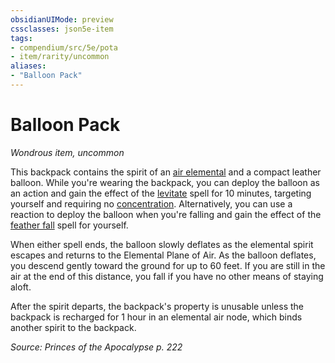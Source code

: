 ```yaml
---
obsidianUIMode: preview
cssclasses: json5e-item
tags:
- compendium/src/5e/pota
- item/rarity/uncommon
aliases: 
- "Balloon Pack"
---
```

# Balloon Pack
*Wondrous item, uncommon*  


This backpack contains the spirit of an [air elemental](2-Mechanics/CLI/bestiary/elemental/air-elemental.md) and a compact leather balloon. While you're wearing the backpack, you can deploy the balloon as an action and gain the effect of the [levitate](2-Mechanics/CLI/spells/levitate.md) spell for 10 minutes, targeting yourself and requiring no [concentration](2-Mechanics/CLI/rules/conditions.md#Concentration). Alternatively, you can use a reaction to deploy the balloon when you're falling and gain the effect of the [feather fall](2-Mechanics/CLI/spells/feather-fall.md) spell for yourself.

When either spell ends, the balloon slowly deflates as the elemental spirit escapes and returns to the Elemental Plane of Air. As the balloon deflates, you descend gently toward the ground for up to 60 feet. If you are still in the air at the end of this distance, you fall if you have no other means of staying aloft.

After the spirit departs, the backpack's property is unusable unless the backpack is recharged for 1 hour in an elemental air node, which binds another spirit to the backpack.

*Source: Princes of the Apocalypse p. 222*